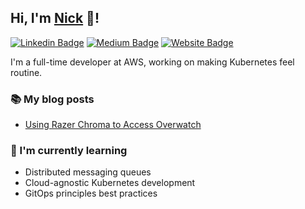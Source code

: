## Hi, I'm [Nick](https://redback.dev/) 👋!

[![Linkedin Badge](https://img.shields.io/badge/-thomsonnicholas-blue?style=flat&logo=Linkedin&logoColor=white&link=https://www.linkedin.com/in/thomsonnicholas/)](https://www.linkedin.com/in/thomsonnicholas/)
[![Medium Badge](https://img.shields.io/badge/-@RedbackThomson-000000?style=flat&labelColor=000000&logo=Medium&link=https://medium.com/@RedbackThomson)](https://medium.com/@RedbackThomson)
[![Website Badge](https://img.shields.io/badge/-redback.dev-5CCFF5?style=flat&logo=Google-Chrome&logoColor=white&link=https://redback.dev/)](https://redback.dev/)

I'm a full-time developer at AWS, working on making Kubernetes feel routine. 

### 📚 My blog posts
- [Using Razer Chroma to Access Overwatch](https://medium.com/@RedbackThomson/chroma-overwatch-e41aab4c4404)

### 🧠 I'm currently learning
- Distributed messaging queues
- Cloud-agnostic Kubernetes development
- GitOps principles best practices
